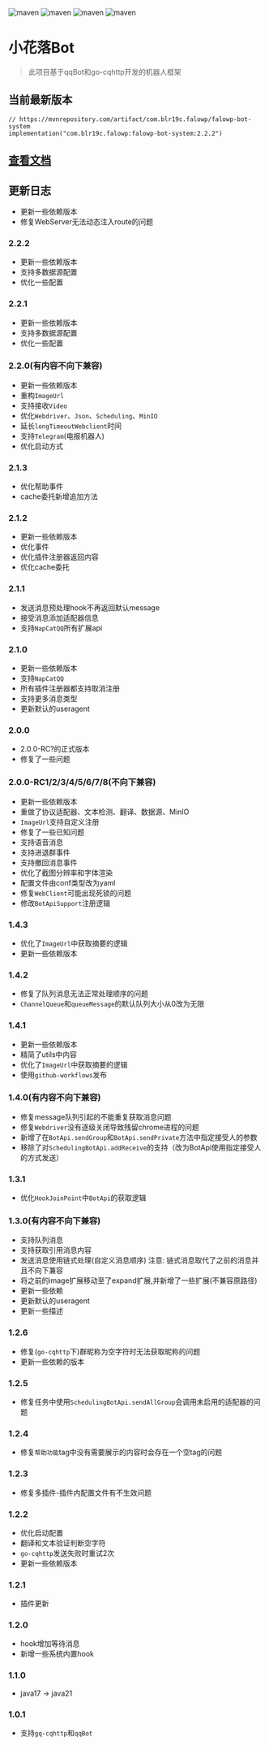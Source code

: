 ![maven](https://img.shields.io/badge/Kotlin-2.0.0-blue.svg)
![maven](https://img.shields.io/badge/Ktor-3.0.0-a.svg)
![maven](https://img.shields.io/badge/go--cqhttp-1.2.0-red)
![maven](https://img.shields.io/badge/qq-bot-red)

# 小花落Bot

> 此项目基于qqBot和go-cqhttp开发的机器人框架

## 当前最新版本

```
// https://mvnrepository.com/artifact/com.blr19c.falowp/falowp-bot-system
implementation("com.blr19c.falowp:falowp-bot-system:2.2.2")
```

## [查看文档](https://falowp.blr19c.com)

## 更新日志

* 更新一些依赖版本
* 修复WebServer无法动态注入route的问题

### 2.2.2

* 更新一些依赖版本
* 支持多数据源配置
* 优化一些配置

### 2.2.1

* 更新一些依赖版本
* 支持多数据源配置
* 优化一些配置

### 2.2.0(有内容不向下兼容)

* 更新一些依赖版本
* 重构`ImageUrl`
* 支持接收`Video`
* 优化`Webdriver`、`Json`、`Scheduling`、`MinIO`
* 延长`longTimeoutWebclient`时间
* 支持`Telegram`(电报机器人)
* 优化启动方式

### 2.1.3

* 优化帮助事件
* cache委托新增追加方法

### 2.1.2

* 更新一些依赖版本
* 优化事件
* 优化插件注册器返回内容
* 优化cache委托

### 2.1.1

* 发送消息预处理hook不再返回默认message
* 接受消息添加适配器信息
* 支持`NapCatQQ`所有扩展api

### 2.1.0

* 更新一些依赖版本
* 支持`NapCatQQ`
* 所有插件注册器都支持取消注册
* 支持更多消息类型
* 更新默认的useragent

### 2.0.0

* 2.0.0-RC?的正式版本
* 修复了一些问题

### 2.0.0-RC1/2/3/4/5/6/7/8(不向下兼容)

* 更新一些依赖版本
* 重做了协议适配器、文本检测、翻译、数据源、MinIO
* `ImageUrl`支持自定义注册
* 修复了一些已知问题
* 支持语音消息
* 支持进退群事件
* 支持撤回消息事件
* 优化了截图分辨率和字体渲染
* 配置文件由conf类型改为yaml
* 修复`WebClient`可能出现死锁的问题
* 修改`BotApiSupport`注册逻辑

### 1.4.3

* 优化了`ImageUrl`中获取摘要的逻辑
* 更新一些依赖版本

### 1.4.2

* 修复了队列消息无法正常处理顺序的问题
* `ChannelQueue`和`queueMessage`的默认队列大小从0改为无限

### 1.4.1

* 更新一些依赖版本
* 精简了utils中内容
* 优化了`ImageUrl`中获取摘要的逻辑
* 使用`github-workflows`发布

### 1.4.0(有内容不向下兼容)

* 修复message队列引起的不能重复获取消息问题
* 修复`Webdriver`没有逐级关闭导致残留chrome进程的问题
* 新增了在`BotApi.sendGroup`和`BotApi.sendPrivate`方法中指定接受人的参数
* 移除了对`SchedulingBotApi.addReceive`的支持（改为BotApi使用指定接受人的方式发送）

### 1.3.1

* 优化`HookJoinPoint`中`BotApi`的获取逻辑

### 1.3.0(有内容不向下兼容)

* 支持队列消息
* 支持获取引用消息内容
* 发送消息使用链式处理(自定义消息顺序) 注意: 链式消息取代了之前的消息并且不向下兼容
* 将之前的image扩展移动至了expand扩展,并新增了一些扩展(不兼容原路径)
* 更新一些依赖
* 更新默认的useragent
* 更新一些描述

### 1.2.6

* 修复(`go-cqhttp`下)群昵称为空字符时无法获取昵称的问题
* 更新一些依赖的版本

### 1.2.5

* 修复任务中使用`SchedulingBotApi.sendAllGroup`会调用未启用的适配器的问题

### 1.2.4

* 修复`帮助功能`tag中没有需要展示的内容时会存在一个空tag的问题

### 1.2.3

* 修复多插件-插件内配置文件有不生效问题

### 1.2.2

* 优化启动配置
* 翻译和文本验证判断空字符
* `go-cqhttp`发送失败时重试2次
* 更新一些依赖版本

### 1.2.1

* 插件更新

### 1.2.0

* hook增加等待消息
* 新增一些系统内置hook

### 1.1.0

* java17 -> java21

### 1.0.1

* 支持`gq-cqhttp`和`qqBot`

